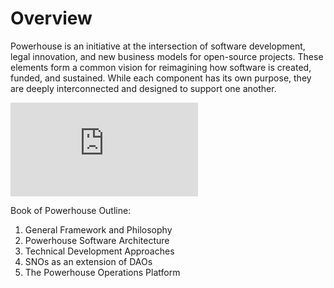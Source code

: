 # Overview

Powerhouse is an initiative at the intersection of software development, legal innovation, and new business models for open-source projects. These elements form a common vision for reimagining how software is created, funded, and sustained. While each component has its own purpose, they are deeply interconnected and designed to support one another.

<div style={{ margin: '20px 0', textAlign: 'center' }}>
  <iframe
    src="https://drive.google.com/file/d/125zalHkrfpEsunm4b_5q6cQEHSmDsOKc/preview"
    frameBorder="0"
    allow="autoplay; fullscreen"
    allowFullScreen
    title="Powerhouse Overview Video"
    style={{
      width: '100%',
      maxWidth: '960px',
      aspectRatio: '16 / 9',
      borderRadius: '8px',
      display: 'block',
      margin: '0 auto'
    }}
  ></iframe>
</div>

Book of Powerhouse Outline:

1. General Framework and Philosophy
2. Powerhouse Software Architecture
3. Technical Development Approaches
4. SNOs as an extension of DAOs
5. The Powerhouse Operations Platform
